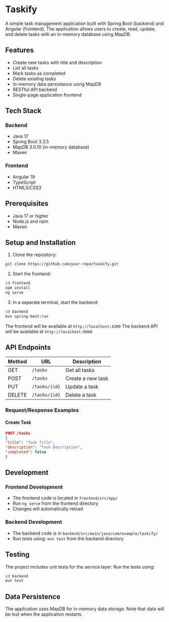 # Taskify

A simple task management application built with Spring Boot (backend) and Angular (frontend). The application allows users to create, read, update, and delete tasks with an in-memory database using MapDB.

## Features

- Create new tasks with title and description
- List all tasks
- Mark tasks as completed
- Delete existing tasks
- In-memory data persistence using MapDB
- RESTful API backend
- Single-page application frontend

## Tech Stack

### Backend
- Java 17
- Spring Boot 3.3.5
- MapDB 3.0.10 (in-memory database)
- Maven

### Frontend
- Angular 19
- TypeScript
- HTML5/CSS3

## Prerequisites

- Java 17 or higher
- Node.js and npm
- Maven

## Setup and Installation

1. Clone the repository:
```bash
git clone https://github.com/your-repo/taskify.git
```

2. Start the frontend:
```bash
cd frontend
npm install
ng serve
```

3. In a separate terminal, start the backend:
```bash
cd backend
mvn spring-boot:run
```

The frontend will be available at `http://localhost:4200`
The backend API will be available at `http://localhost:8080`

## API Endpoints

| Method | URL | Description |
|--------|-----|-------------|
| GET | `/tasks` | Get all tasks |
| POST | `/tasks` | Create a new task |
| PUT | `/tasks/{id}` | Update a task |
| DELETE | `/tasks/{id}` | Delete a task |

### Request/Response Examples

#### Create Task
```json
POST /tasks
{
"title": "Task Title",
"description": "Task Description",
"completed": false
}
```

## Development

### Frontend Development
- The frontend code is located in `frontend/src/app/`
- Run `ng serve` from the frontend directory
- Changes will automatically reload

### Backend Development
- The backend code is in `backend/src/main/java/com/example/taskify/`
- Run tests using: `mvn test` from the backend directory

## Testing

The project includes unit tests for the service layer. Run the tests using:
```bash
cd backend
mvn test
```

## Data Persistence

The application uses MapDB for in-memory data storage. Note that data will be lost when the application restarts.